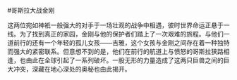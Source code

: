 #哥斯拉大战金刚

这两位宛如神衹一般强大的对手于一场壮观的战争中相遇，彼时世界命运正悬于一线。为了找到真正的家园，金刚与他的保护者们踏上了一次艰难的旅程。与他们一道前行的还有一个年轻的孤儿女孩——吉雅，这个女孩与金刚之间存在着一种独特而强大的紧密联系。但意想不到的是，他们在前行的航道上与愤怒的哥斯拉狭路相逢，也由此在全球引起了一系列破坏。一股无形的力量造成了这两只巨兽之间的巨大冲突，深藏在地心深处的奥秘也由此揭开。

